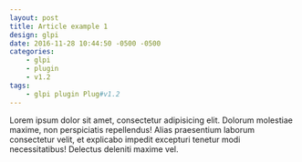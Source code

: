 ```yaml
---
layout: post
title: Article example 1
design: glpi 
date: 2016-11-28 10:44:50 -0500 -0500
categories:
    - glpi
    - plugin
    - v1.2
tags:
    - glpi plugin Plug#v1.2
---
```

Lorem ipsum dolor sit amet, consectetur adipisicing elit. Dolorum molestiae maxime, non perspiciatis repellendus! Alias praesentium laborum consectetur velit, et explicabo impedit excepturi tenetur modi necessitatibus! Delectus deleniti maxime vel.
